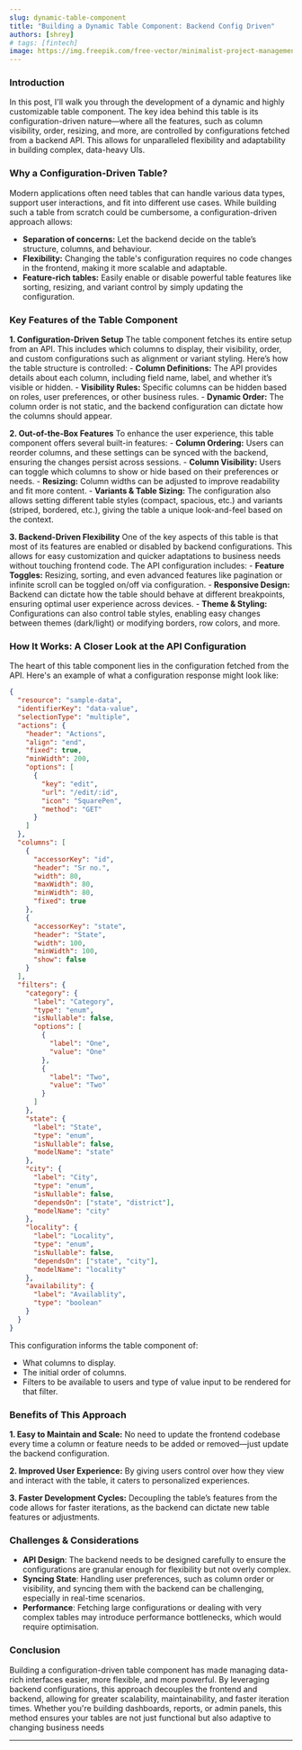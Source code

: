 ```yaml
---
slug: dynamic-table-component
title: "Building a Dynamic Table Component: Backend Config Driven"
authors: [shrey]
# tags: [fintech]
image: https://img.freepik.com/free-vector/minimalist-project-management-daily-checklist_742173-5121.jpg
---
```


### **Introduction**

In this post, I'll walk you through the development of a dynamic and highly customizable table component. The key idea behind this table is its configuration-driven nature—where all the features, <!-- truncate --> such as column visibility, order, resizing, and more, are controlled by configurations fetched from a backend API. This allows for unparalleled flexibility and adaptability in building complex, data-heavy UIs.

### **Why a Configuration-Driven Table?**

Modern applications often need tables that can handle various data types, support user interactions, and fit into different use cases. While building such a table from scratch could be cumbersome, a configuration-driven approach allows:

- **Separation of concerns:** Let the backend decide on the table’s structure, columns, and behaviour.
- **Flexibility:** Changing the table's configuration requires no code changes in the frontend, making it more scalable and adaptable.
- **Feature-rich tables:** Easily enable or disable powerful table features like sorting, resizing, and variant control by simply updating the configuration.

### **Key Features of the Table Component**

**1. Configuration-Driven Setup**
The table component fetches its entire setup from an API. This includes which columns to display, their visibility, order, and custom configurations such as alignment or variant styling. Here’s how the table structure is controlled: - **Column Definitions:** The API provides details about each column, including field name, label, and whether it’s visible or hidden. - **Visibility Rules:** Specific columns can be hidden based on roles, user preferences, or other business rules. - **Dynamic Order:** The column order is not static, and the backend configuration can dictate how the columns should appear.

**2. Out-of-the-Box Features**
To enhance the user experience, this table component offers several built-in features: - **Column Ordering:** Users can reorder columns, and these settings can be synced with the backend, ensuring the changes persist across sessions. - **Column Visibility:** Users can toggle which columns to show or hide based on their preferences or needs. - **Resizing:** Column widths can be adjusted to improve readability and fit more content. - **Variants & Table Sizing:** The configuration also allows setting different table styles (compact, spacious, etc.) and variants (striped, bordered, etc.), giving the table a unique look-and-feel based on the context.

**3. Backend-Driven Flexibility**
One of the key aspects of this table is that most of its features are enabled or disabled by backend configurations. This allows for easy customization and quicker adaptations to business needs without touching frontend code. The API configuration includes: - **Feature Toggles:** Resizing, sorting, and even advanced features like pagination or infinite scroll can be toggled on/off via configuration. - **Responsive Design:** Backend can dictate how the table should behave at different breakpoints, ensuring optimal user experience across devices. - **Theme & Styling:** Configurations can also control table styles, enabling easy changes between themes (dark/light) or modifying borders, row colors, and more.

### **How It Works: A Closer Look at the API Configuration**

The heart of this table component lies in the configuration fetched from the API. Here's an example of what a configuration response might look like:

```json
{
  "resource": "sample-data",
  "identifierKey": "data-value",
  "selectionType": "multiple",
  "actions": {
    "header": "Actions",
    "align": "end",
    "fixed": true,
    "minWidth": 200,
    "options": [
      {
        "key": "edit",
        "url": "/edit/:id",
        "icon": "SquarePen",
        "method": "GET"
      }
    ]
  },
  "columns": [
    {
      "accessorKey": "id",
      "header": "Sr no.",
      "width": 80,
      "maxWidth": 80,
      "minWidth": 80,
      "fixed": true
    },
    {
      "accessorKey": "state",
      "header": "State",
      "width": 100,
      "minWidth": 100,
      "show": false
    }
  ],
  "filters": {
    "category": {
      "label": "Category",
      "type": "enum",
      "isNullable": false,
      "options": [
        {
          "label": "One",
          "value": "One"
        },
        {
          "label": "Two",
          "value": "Two"
        }
      ]
    },
    "state": {
      "label": "State",
      "type": "enum",
      "isNullable": false,
      "modelName": "state"
    },
    "city": {
      "label": "City",
      "type": "enum",
      "isNullable": false,
      "dependsOn": ["state", "district"],
      "modelName": "city"
    },
    "locality": {
      "label": "Locality",
      "type": "enum",
      "isNullable": false,
      "dependsOn": ["state", "city"],
      "modelName": "locality"
    },
    "availability": {
      "label": "Availablity",
      "type": "boolean"
    }
  }
}
```

This configuration informs the table component of:

- What columns to display.
- The initial order of columns.
- Filters to be available to users and type of value input to be rendered for that filter.

### **Benefits of This Approach**

**1. Easy to Maintain and Scale:** No need to update the frontend codebase every time a column or feature needs to be added or removed—just update the backend configuration.

**2. Improved User Experience:** By giving users control over how they view and interact with the table, it caters to personalized experiences.

**3. Faster Development Cycles:** Decoupling the table’s features from the code allows for faster iterations, as the backend can dictate new table features or adjustments.

### **Challenges & Considerations**

- **API Design**: The backend needs to be designed carefully to ensure the configurations are granular enough for flexibility but not overly complex.
- **Syncing State**: Handling user preferences, such as column order or visibility, and syncing them with the backend can be challenging, especially in real-time scenarios.
- **Performance**: Fetching large configurations or dealing with very complex tables may introduce performance bottlenecks, which would require optimisation.

### **Conclusion**

Building a configuration-driven table component has made managing data-rich interfaces easier, more flexible, and more powerful. By leveraging backend configurations, this approach decouples the frontend and backend, allowing for greater scalability, maintainability, and faster iteration times. Whether you're building dashboards, reports, or admin panels, this method ensures your tables are not just functional but also adaptive to changing business needs

---
